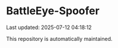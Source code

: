 # BattleEye-Spoofer

Last updated: 2025-07-12 04:18:12

This repository is automatically maintained.
